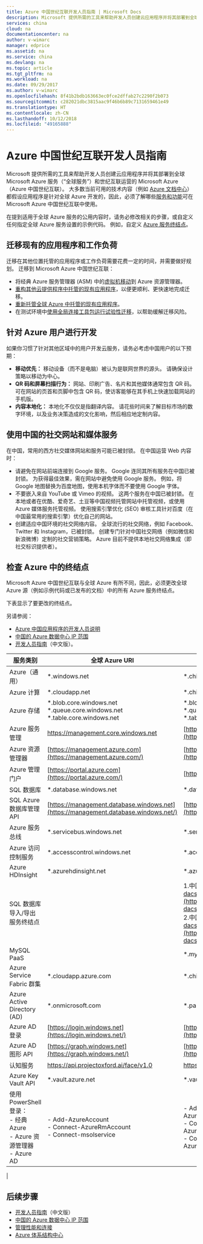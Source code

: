 ```yaml
---
title: Azure 中国世纪互联开发人员指南 | Microsoft Docs
description: Microsoft 提供所需的工具来帮助开发人员创建云应用程序并将其部署到全球 Azure 和 Azure 中国世纪互联。 了解可在全球 Azure 中和 Azure 中国使用的服务和功能，以及哪些功能可能在中国不可用。
services: china
cloud: na
documentationcenter: na
author: v-wimarc
manager: edprice
ms.assetid: na
ms.service: china
ms.devlang: na
ms.topic: article
ms.tgt_pltfrm: na
ms.workload: na
ms.date: 09/29/2017
ms.author: v-wimarc
ms.openlocfilehash: 8f41b2bdb163663ec0fce2dffab27c2290f2b073
ms.sourcegitcommit: c282021dbc3815aac9f46b6b89c7131659461e49
ms.translationtype: HT
ms.contentlocale: zh-CN
ms.lasthandoff: 10/12/2018
ms.locfileid: "49165888"
---
```

# <a name="developer-guide-for-azure-china-21vianet"></a>Azure 中国世纪互联开发人员指南
Microsoft 提供所需的工具来帮助开发人员创建云应用程序并将其部署到全球 Microsoft Azure 服务（“全球服务”）和世纪互联运营的 Microsoft Azure（Azure 中国世纪互联）。 大多数当前可用的技术内容（例如 [Azure 文档中心](https://azure.microsoft.com/documentation/)）都假设应用程序是针对全球 Azure 开发的，因此，必须了解哪些[服务和功能](https://www.azure.cn/home/features/products-by-region)可在 Microsoft Azure 中国世纪互联中使用。

在提到适用于全球 Azure 服务的公用内容时，请务必修改相关的步骤，或自定义任何指定全球 Azure 服务设置的示例代码。 例如，自定义 [Azure 服务终结点](#Check-endpoints-in-Azure)。

## <a name="migrate-existing-applications-and-workloads"></a>迁移现有的应用程序和工作负荷
迁移在其他位置托管的应用程序或工作负荷需要花费一定的时间，并需要做好规划。 迁移到 Microsoft Azure 中国世纪互联：
- 将经典 Azure 服务管理器 (ASM) 中的[虚拟机移动](/azure/china/china-how-to-rehost)到 Azure 资源管理器。
- [重构其他云提供程序中托管的现有应用程序](/azure/china/china-how-to-refactor)，以便更顺利、更快速地完成迁移。 
- [重新托管全球 Azure 中托管的现有应用程序](/azure/china/china-how-to-rehost)。
- 在测试环境中[使用全局连接工具包运行试验性迁移](https://github.com/Azure/AzureGlobalConnectionToolkit)，以帮助缓解迁移风险。

## <a name="develop-for-azure-users"></a>针对 Azure 用户进行开发
如果你习惯了针对其他区域中的用户开发云服务，请务必考虑中国用户的以下预期：
- **移动优先：** 移动设备（而不是电脑）被认为是联网世界的源头。 请确保设计策略以移动为中心。
- **QR 码和屏幕扫描行为：** 网站、印刷广告、名片和其他媒体通常包含 QR 码。 可在网站的页首和页脚中包含 QR 码，使访客能够在其手机上快速加载网站的手机版。
- **内容本地化：** 本地化不仅仅是指翻译内容。 请花些时间来了解目标市场的数字环境，以及业务决策造成的文化影响，然后相应地定制内容。 

## <a name="use-social-sites-and-media-services-in-china"></a>使用中国的社交网站和媒体服务
在中国，常用的西方社交媒体网站和服务可能已被封锁。 在中国运营 Web 内容时：
- 请避免在网站前端连接到 Google 服务。 Google 连同其所有服务在中国已被封锁。 为获得最佳效果，需在网站中避免使用 Google 服务。 例如，将 Google 地图替换为百度地图，使用本机字体而不要使用 Google 字体。
- 不要嵌入来自 YouTube 或 Vimeo 的视频。 这两个服务在中国已被封锁。 在本地或者在优酷、爱奇艺、土豆等中国视频托管网站中托管视频，或使用 Azure 媒体服务托管视频。 使用搜索引擎优化 (SEO) 审核工具针对百度（在中国最常用的搜索引擎）优化自己的网站。
- 创建适应中国环境的社交网络内容。 全球流行的社交网络，例如 Facebook、Twitter 和 Instagram，已被封锁。 创建专门针对中国社交网络（例如微信和新浪微博）定制的社交营销策略。 Azure 目前不提供本地社交网络集成（即社交标识提供者）。

## <a name="check-endpoints-in-azure"></a>检查 Azure 中的终结点
Microsoft Azure 中国世纪互联与全球 Azure 有所不同，因此，必须更改全球 Azure 源（例如示例代码或已发布的文档）中的所有 Azure 服务终结点。 

下表显示了要更改的终结点。 

另请参阅：
- [Azure 中国应用程序的开发人员说明](https://msdn.microsoft.com/library/azure/dn578439.aspx)
- [中国的 Azure 数据中心 IP 范围](https://www.microsoft.com/download/details.aspx?id=42064) 
- [开发人员指南](https://www.azure.cn/documentation/articles/developerdifferences/#dev-guide)（中文版）。


| 服务类别                      | 全球 Azure URI                                                                                                        | Azure URI（中国）                                                                                                                                  |
|---------------------------------------|-------------------------------------------------------------------------------------------------------------------------|-------------------------------------------------------------------------------------------------------------------------------------------------------|
| Azure（通用）                    | \*.windows.net                                                                                                          | \*.chinacloudapi.cn                                                                                                                                   |
| Azure 计算                         | \*.cloudapp.net                                                                                                         | \*.chinacloudapp.cn                                                                                                                                   |
| Azure 存储                         | \*.blob.core.windows.net \*.queue.core.windows.net \*.table.core.windows.net                                            | \*.blob.core.chinacloudapi.cn \*.queue.core.chinacloudapi.cn \*.table.core.chinacloudapi.cn                                                           |
| Azure 服务管理              | https://management.core.windows.net                                                                                     | [https://management.core.chinacloudapi.cn](https://management.core.chinacloudapi.cn/)                                                                 |
| Azure 资源管理器          | [https://management.azure.com](https://management.azure.com/)                                                           | [https://management.chinacloudapi.cn](https://management.chinacloudapi.cn/)                                                                           |
| Azure 管理门户               | [https://portal.azure.com](https://portal.azure.com/) | [https://portal.azure.cn](https://portal.azure.cn/)                                   |
| SQL 数据库                          | \*.database.windows.net                                                                                                 | \*.database.chinacloudapi.cn                                                                                                                          |
| SQL Azure 数据库管理 API           | [https://management.database.windows.net](https://management.database.windows.net/)                                     | [https://management.database.chinacloudapi.cn](https://management.database.chinacloudapi.cn/)                                                         |
| Azure 服务总线                     | \*.servicebus.windows.net                                                                                               | \*.servicebus.chinacloudapi.cn                                                                                                                        |
| Azure 访问控制服务          | \*.accesscontrol.windows.net                                                                                            | \*.accesscontrol.chinacloudapi.cn                                                                                                                     |
| Azure HDInsight                       | \*.azurehdinsight.net                                                                                                   | \*.azurehdinsight.cn                                                                                                                                  |
| SQL 数据库导入/导出服务终结点 |                                                                                                                         |  1.中国东部[https://sh1prod-dacsvc.chinacloudapp.cn/dacwebservice.svc](https://sh1prod-dacsvc.chinacloudapp.cn/dacwebservice.svc) <br>2.中国北部[https://bj1prod-dacsvc.chinacloudapp.cn/dacwebservice.svc](https://bj1prod-dacsvc.chinacloudapp.cn/dacwebservice.svc) |
| MySQL PaaS                            |                                                                                                                         | \*.mysqldb.chinacloudapi.cn                                                                                                                           |
| Azure Service Fabric 群集          | \*.cloudapp.azure.com                                                                                                   | \*.chinaeast.chinacloudapp.cn                                                                                                                         |
| Azure Active Directory (AD)           | \*.onmicrosoft.com                                                                                                      | \*.partner.onmschina.cn                                                                                                                               |
| Azure AD 登录                        | [https://login.windows.net](https://login.windows.net/)                                                                 | [https://login.chinacloudapi.cn](https://login.chinacloudapi.cn/)                                                                                     |
| Azure AD 图形 API                    | [https://graph.windows.net](https://graph.windows.net/)                                                                 | [https://graph.chinacloudapi.cn](https://graph.chinacloudapi.cn/)                                                                                     |
| 认知服务                    | <https://api.projectoxford.ai/face/v1.0>                                                                                | <https://api.cognitive.azure.cn/face/v1.0>                                                                                                            |
| Azure Key Vault API                    | \*.vault.azure.net                                                                                                      | \*.vault.azure.cn                                                                                                                                      |
| 使用 PowerShell 登录： <br>- 经典 Azure <br>- Azure 资源管理器  <br>- Azure AD|    - Add-AzureAccount<br>- Connect-AzureRmAccount <br> - Connect-msolservice                                                                                                                       |  - Add-AzureAccount -Environment AzureChinaCloud  <br> - Connect-AzureRmAccount -Environment AzureChinaCloud <br>- Connect-msolservice -AzureEnvironment AzureChinaCloud |               |                                                                                                                         |
 |


## <a name="next-steps"></a>后续步骤
- [开发人员指南](https://www.azure.cn/documentation/articles/developerdifferences/#dev-guide)（中文版）
- [中国的 Azure 数据中心 IP 范围](https://www.microsoft.com/download/details.aspx?id=42064)
- [管理性能和连接](/azure/china/china-how-to-manage-performance)
- [Azure 体系结构中心](https://docs.microsoft.com/azure/architecture/)
